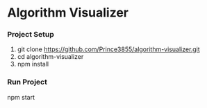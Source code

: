 # Algorithm Visualizer

### Project Setup
1. git clone https://github.com/Prince3855/algorithm-visualizer.git
2. cd algorithm-visualizer
3. npm install

### Run Project
npm start
